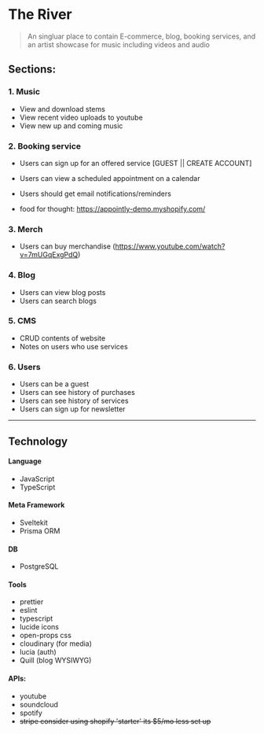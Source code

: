 # The River

> An singluar place to contain E-commerce, blog, booking services, and an artist showcase for music including videos and audio

## Sections:

### 1. Music

- View and download stems
- View recent video uploads to youtube
- View new up and coming music

### 2. Booking service

- Users can sign up for an offered service [GUEST || CREATE ACCOUNT]
- Users can view a scheduled appointment on a calendar
- Users should get email notifications/reminders

- food for thought: https://appointly-demo.myshopify.com/

### 3. Merch

- Users can buy merchandise (https://www.youtube.com/watch?v=7mUGqExgPdQ)

### 4. Blog

- Users can view blog posts
- Users can search blogs

### 5. CMS

- CRUD contents of website
- Notes on users who use services

### 6. Users

- Users can be a guest
- Users can see history of purchases
- Users can see history of services
- Users can sign up for newsletter

---

## Technology

#### Language

- JavaScript
- TypeScript

#### Meta Framework

- Sveltekit
- Prisma ORM

#### DB

- PostgreSQL

#### Tools

- prettier
- eslint
- typescript
- lucide icons
- open-props css
- cloudinary (for media)
- lucia (auth)
- Quill (blog WYSIWYG)

#### APIs:

- youtube
- soundcloud
- spotify
- <del>stripe<del> consider using shopify 'starter' its $5/mo less set up
